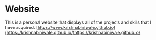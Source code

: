 # Website
This is a personal website that displays all of the projects and skills that I have acquired.
[https://www.krishnabiniwale.github.io](https://krishnabiniwale.github.io/)https://krishnabiniwale.github.io/
